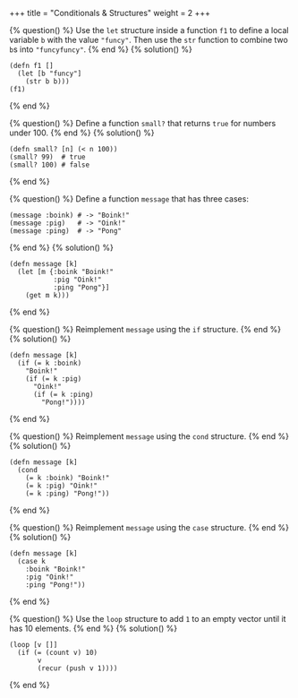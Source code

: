 +++
title = "Conditionals & Structures"
weight = 2
+++

{% question() %}
Use the `let` structure inside a function `f1` to define a local variable `b` with
the value `"funcy"`. Then use the `str` function to combine two `b`s into `"funcyfuncy"`.
{% end %}
{% solution() %}
```phel
(defn f1 []
  (let [b "funcy"]
    (str b b)))
(f1)
```
{% end %}

{% question() %}
Define a function `small?` that returns `true` for numbers under 100.
{% end %}
{% solution() %}
```phel
(defn small? [n] (< n 100))
(small? 99)  # true
(small? 100) # false
```
{% end %}

{% question() %}
Define a function `message` that has three cases:
```phel
(message :boink) # -> "Boink!"
(message :pig)   # -> "Oink!"
(message :ping)  # -> "Pong"
```
{% end %}
{% solution() %}
```phel
(defn message [k]
  (let [m {:boink "Boink!"
           :pig "Oink!"
           :ping "Pong"}]
    (get m k)))
```
{% end %}

{% question() %}
Reimplement `message` using the `if` structure.
{% end %}
{% solution() %}
```phel
(defn message [k]
  (if (= k :boink)
    "Boink!"
    (if (= k :pig)
      "Oink!"
      (if (= k :ping)
        "Pong!"))))
```
{% end %}

{% question() %}
Reimplement `message` using the `cond` structure.
{% end %}
{% solution() %}
```phel
(defn message [k]
  (cond
    (= k :boink) "Boink!"
    (= k :pig) "Oink!"
    (= k :ping) "Pong!"))
```
{% end %}

{% question() %}
Reimplement `message` using the `case` structure.
{% end %}
{% solution() %}
```phel
(defn message [k]
  (case k
    :boink "Boink!"
    :pig "Oink!"
    :ping "Pong!"))
```
{% end %}

{% question() %}
Use the `loop` structure to add `1` to an empty vector until it has 10 elements.
{% end %}
{% solution() %}
```phel
(loop [v []]
  (if (= (count v) 10)
       v
       (recur (push v 1))))
```
{% end %}
